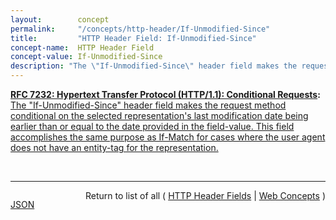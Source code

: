 ```yaml
---
layout:        concept
permalink:     "/concepts/http-header/If-Unmodified-Since"
title:         "HTTP Header Field: If-Unmodified-Since"
concept-name:  HTTP Header Field
concept-value: If-Unmodified-Since
description: "The \"If-Unmodified-Since\" header field makes the request method conditional on the selected representation's last modification date being earlier than or equal to the date provided in the field-value. This field accomplishes the same purpose as If-Match for cases where the user agent does not have an entity-tag for the representation."
---
```


**[RFC 7232: Hypertext Transfer Protocol (HTTP/1.1): Conditional Requests](/specs/IETF/RFC/7232 "The Hypertext Transfer Protocol (HTTP) is an application-level protocol for distributed, collaborative, hypertext information systems. This document defines HTTP/1.1 conditional requests, including metadata header fields for indicating state changes, request header fields for making preconditions on such state, and rules for constructing the responses to a conditional request when one or more preconditions evaluate to false."):** [The "If-Unmodified-Since" header field makes the request method conditional on the selected representation's last modification date being earlier than or equal to the date provided in the field-value. This field accomplishes the same purpose as If-Match for cases where the user agent does not have an entity-tag for the representation.](http://tools.ietf.org/html/rfc7232#section-3.4 "Read documentation for HTTP Header Field &#34;If-Unmodified-Since&#34;")

<br/>
<hr/>

<p style="float : left"><a href="./If-Unmodified-Since.json" title="JSON representing this particular Web Concept value">JSON</a></p>
<p style="text-align: right">Return to list of all ( <a href="../http-headers">HTTP Header Fields</a> | <a href="../">Web Concepts</a> )</p>
